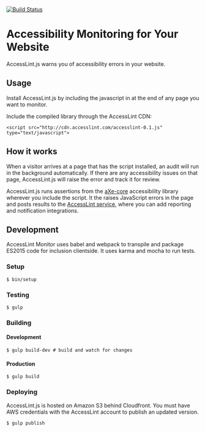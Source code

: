 [![Build Status](https://travis-ci.org/accesslint/monitor.svg)](https://travis-ci.org/accesslint/monitor)

# Accessibility Monitoring for Your Website

AccessLint.js warns you of accessibility errors in your website.

## Usage

Install AccessLint.js by including the javascript in at the end of any page you
want to monitor.

Include the compiled library through the AccessLint CDN:

```
<script src="http://cdn.accesslint.com/accesslint-0.1.js" type="text/javascript">
```

## How it works

When a visitor arrives at a page that has the script installed, an audit will
run in the background automatically. If there are any accessibility issues on
that page, AccessLint.js will raise the error and track it for review.

AccessLint.js runs assertions from the
[aXe-core](https://github.com/dequelabs/axe-core) accessibility library wherever
you include the script. It the raises JavaScript errors in the page and posts
results to the [AccessLint service](https://beta.accesslint.com), where you can
add reporting and notification integrations.

## Development

AccessLint Monitor uses babel and webpack to transpile and package ES2015
code for inclusion clientside. It uses karma and mocha to run tests.

### Setup

    $ bin/setup

### Testing

    $ gulp

### Building

#### Development

    $ gulp build-dev # build and watch for changes

#### Production

    $ gulp build

### Deploying

AccessLint.js is hosted on Amazon S3 behind Cloudfront. You must have AWS
credentials with the AccessLint account to publish an updated version.

    $ gulp publish
